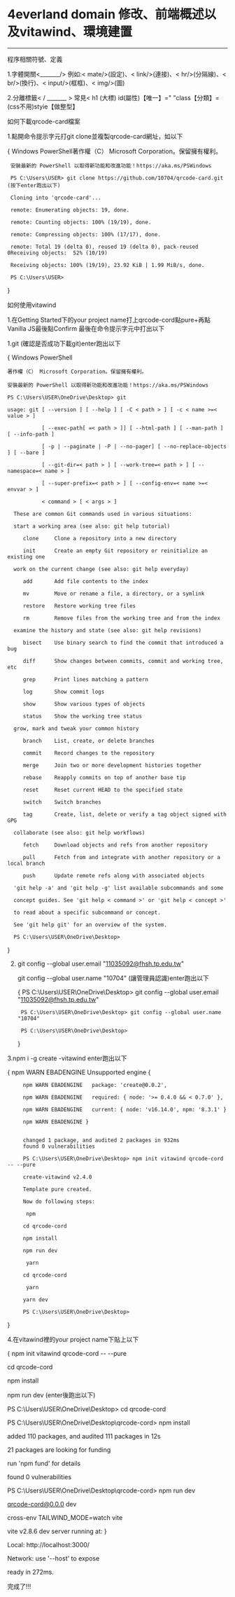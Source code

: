 # 4everland domain 修改、前端概述以及vitawind、環境建置
------------------------------------------------------------
程序相關符號、定義

  1.字體開關<_______/>
       例如:< mate/>(設定)、< link/>(連接)、< hr/>(分隔線)、< br/>(換行)、< input/>(框框)、< img/>(圖)
  
  2.分離標籤< / _______ >
  常見< h1 (大標) id(屬性)【唯一】="     "class【分類】=           
    (css不用)styie【做整型】

如何下載qrcode-card檔案

  1.點開命令提示字元打git clone並複製qrcode-card網址，如以下

   {
     Windows PowerShell著作權（C） Microsoft Corporation。保留擁有權利。

     安裝最新的 PowerShell 以取得新功能和改進功能！https://aka.ms/PSWindows

     PS C:\Users\USER> git clone https://github.com/10704/qrcode-card.git   (按下enter跑出以下)

     Cloning into 'qrcode-card'...

     remote: Enumerating objects: 19, done.

     remote: Counting objects: 100% (19/19), done.

     remote: Compressing objects: 100% (17/17), done.

     remote: Total 19 (delta 0), reused 19 (delta 0), pack-reused 0Receiving objects:  52% (10/19)

     Receiving objects: 100% (19/19), 23.92 KiB | 1.99 MiB/s, done.
     
     PS C:\Users\USER>
   }

如何使用vitawind

  1.在Getting Started下的your project name打上qrcode-cord點pure+再點Vanilla JS最後點Confirm
最後在命令提示字元中打出以下

  1.git (確認是否成功下載git)enter跑出以下

   {
    Windows PowerShell

    著作權（C） Microsoft Corporation。保留擁有權利。

    安裝最新的 PowerShell 以取得新功能和改進功能！https://aka.ms/PSWindows

    PS C:\Users\USER\OneDrive\Desktop> git

    usage: git [ --version ] [ --help ] [ -C < path > ] [ -c < name >=< value > ]

               [ --exec-path[ =< path > ]] [ --html-path ] [ --man-path ] [ --info-path ]

               [ -p | --paginate | -P | --no-pager] [ --no-replace-objects ] [ --bare ]

               [ --git-dir=< path > ] [ --work-tree=< path > ] [ --namespace=< name > ]

               [ --super-prefix=< path > ] [ --config-env=< name >=< envvar > ]

               < command > [ < args > ]

      These are common Git commands used in various situations:

      start a working area (see also: git help tutorial)

         clone     Clone a repository into a new directory

         init      Create an empty Git repository or reinitialize an existing one

      work on the current change (see also: git help everyday)

         add       Add file contents to the index

         mv        Move or rename a file, a directory, or a symlink

         restore   Restore working tree files

         rm        Remove files from the working tree and from the index

      examine the history and state (see also: git help revisions)

         bisect    Use binary search to find the commit that introduced a bug

         diff      Show changes between commits, commit and working tree, etc

         grep      Print lines matching a pattern

         log       Show commit logs

         show      Show various types of objects

         status    Show the working tree status

      grow, mark and tweak your common history

         branch    List, create, or delete branches

         commit    Record changes to the repository

         merge     Join two or more development histories together

         rebase    Reapply commits on top of another base tip

         reset     Reset current HEAD to the specified state

         switch    Switch branches

         tag       Create, list, delete or verify a tag object signed with GPG

      collaborate (see also: git help workflows)

         fetch     Download objects and refs from another repository

         pull      Fetch from and integrate with another repository or a local branch

         push      Update remote refs along with associated objects

      'git help -a' and 'git help -g' list available subcommands and some

      concept guides. See 'git help < command >' or 'git help < concept >'

      to read about a specific subcommand or concept.

      See 'git help git' for an overview of the system.

      PS C:\Users\USER\OneDrive\Desktop>
   }
   
2. git config --global user.email "11035092@fhsh.tp.edu.tw"

   git config --global user.name "10704"  (讓管理員認識)enter跑出以下
   
   {
        PS C:\Users\USER\OneDrive\Desktop> git config --global user.email "11035092@fhsh.tp.edu.tw"  

        PS C:\Users\USER\OneDrive\Desktop> git config --global user.name "10704"

        PS C:\Users\USER\OneDrive\Desktop>
   }
 
3.npm i -g create -vitawind    enter跑出以下

   {
         npm WARN EBADENGINE Unsupported engine {

         npm WARN EBADENGINE   package: 'create@0.0.2',

         npm WARN EBADENGINE   required: { node: '>= 0.4.0 && < 0.7.0' },

         npm WARN EBADENGINE   current: { node: 'v16.14.0', npm: '8.3.1' }

         npm WARN EBADENGINE }


         changed 1 package, and audited 2 packages in 932ms
         found 0 vulnerabilities

         PS C:\Users\USER\OneDrive\Desktop> npm init vitawind qrcode-cord -- --pure

         create-vitawind v2.4.0

         Template pure created.

         Now do following steps:

          npm

         cd qrcode-cord

         npm install

         npm run dev

          yarn

         cd qrcode-cord

          yarn

         yarn dev

         PS C:\Users\USER\OneDrive\Desktop>
   }
        
4.在vitawind裡的your project name下貼上以下

{
   npm init vitawind qrcode-cord -- --pure

   cd qrcode-cord

   npm install

   npm run dev   (enter後跑出以下)

   PS C:\Users\USER\OneDrive\Desktop> cd qrcode-cord

   PS C:\Users\USER\OneDrive\Desktop\qrcode-cord> npm install

   added 110 packages, and audited 111 packages in 12s

   21 packages are looking for funding

   run 'npm fund' for details

   found 0 vulnerabilities

   PS C:\Users\USER\OneDrive\Desktop\qrcode-cord> npm run dev

   qrcode-cord@0.0.0 dev 

   cross-env TAILWIND_MODE=watch vite

   vite v2.8.6 dev server running at:
}

   Local: http://localhost:3000/

   Network: use '--host' to expose

   ready in 272ms.

   完成了!!!



